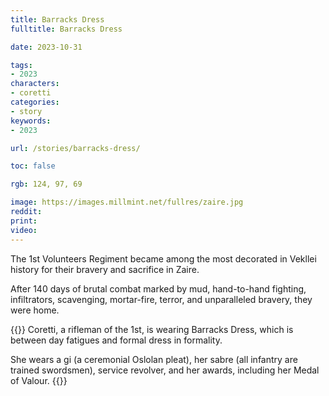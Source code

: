 ```yaml
---
title: Barracks Dress
fulltitle: Barracks Dress

date: 2023-10-31

tags:
- 2023
characters:
- coretti
categories:
- story
keywords:
- 2023

url: /stories/barracks-dress/

toc: false

rgb: 124, 97, 69

image: https://images.millmint.net/fullres/zaire.jpg
reddit:
print:
video:
---
```

The 1st Volunteers Regiment became among the most decorated in Vekllei history for their bravery and sacrifice in Zaire.

After 140 days of brutal combat marked by mud, hand-to-hand fighting, infiltrators, scavenging, mortar-fire, terror, and unparalleled bravery, they were home.

{{<note panel>}}
Coretti, a rifleman of the 1st, is wearing Barracks Dress, which is between day fatigues and formal dress in formality.

She wears a gi (a ceremonial Oslolan pleat), her sabre (all infantry are trained swordsmen), service revolver, and her awards, including her Medal of Valour.
{{</note>}}
